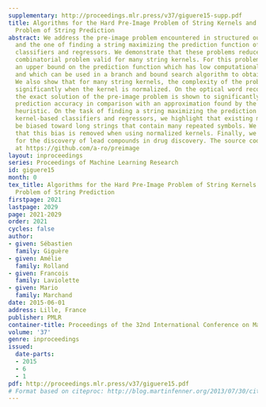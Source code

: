 ```yaml
---
supplementary: http://proceedings.mlr.press/v37/giguere15-supp.pdf
title: Algorithms for the Hard Pre-Image Problem of String Kernels and the General
  Problem of String Prediction
abstract: We address the pre-image problem encountered in structured output prediction
  and the one of finding a string maximizing the prediction function of various kernel-based
  classifiers and regressors. We demonstrate that these problems reduce to a common
  combinatorial problem valid for many string kernels. For this problem, we propose
  an upper bound on the prediction function which has low computational complexity
  and which can be used in a branch and bound search algorithm to obtain optimal solutions.
  We also show that for many string kernels, the complexity of the problem increases
  significantly when the kernel is normalized. On the optical word recognition task,
  the exact solution of the pre-image problem is shown to significantly improve the
  prediction accuracy in comparison with an approximation found by the best known
  heuristic. On the task of finding a string maximizing the prediction function of
  kernel-based classifiers and regressors, we highlight that existing methods can
  be biased toward long strings that contain many repeated symbols. We demonstrate
  that this bias is removed when using normalized kernels. Finally, we present results
  for the discovery of lead compounds in drug discovery. The source code can be found
  at https://github.com/a-ro/preimage
layout: inproceedings
series: Proceedings of Machine Learning Research
id: giguere15
month: 0
tex_title: Algorithms for the Hard Pre-Image Problem of String Kernels and the General
  Problem of String Prediction
firstpage: 2021
lastpage: 2029
page: 2021-2029
order: 2021
cycles: false
author:
- given: Sébastien
  family: Giguère
- given: Amélie
  family: Rolland
- given: Francois
  family: Laviolette
- given: Mario
  family: Marchand
date: 2015-06-01
address: Lille, France
publisher: PMLR
container-title: Proceedings of the 32nd International Conference on Machine Learning
volume: '37'
genre: inproceedings
issued:
  date-parts:
  - 2015
  - 6
  - 1
pdf: http://proceedings.mlr.press/v37/giguere15.pdf
# Format based on citeproc: http://blog.martinfenner.org/2013/07/30/citeproc-yaml-for-bibliographies/
---
```

